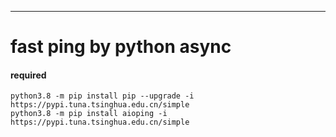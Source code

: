 ----
# fast ping by python async

#### required
```shell
python3.8 -m pip install pip --upgrade -i https://pypi.tuna.tsinghua.edu.cn/simple
python3.8 -m pip install aioping -i https://pypi.tuna.tsinghua.edu.cn/simple
```
